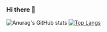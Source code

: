 ### Hi there 👋

<!--
**Zzaaf/zzaaf** is a ✨ _special_ ✨ repository because its `README.md` (this file) appears on your GitHub profile.

Here are some ideas to get you started:

- 🔭 I’m currently working on ...
- 🌱 I’m currently learning ...
- 👯 I’m looking to collaborate on ...
- 🤔 I’m looking for help with ...
- 💬 Ask me about ...
- 📫 How to reach me: ...
- 😄 Pronouns: ...
- ⚡ Fun fact: ...
-->

![Anurag's GitHub stats](https://github-readme-stats.vercel.app/api?username=Zzaaf&count_private=true&show_icons=true&theme=calm)
[![Top Langs](https://github-readme-stats.vercel.app/api/top-langs/?username=Zzaaf&layout=compact&theme=calm&langs_count=18)](https://github.com/anuraghazra/github-readme-stats)
